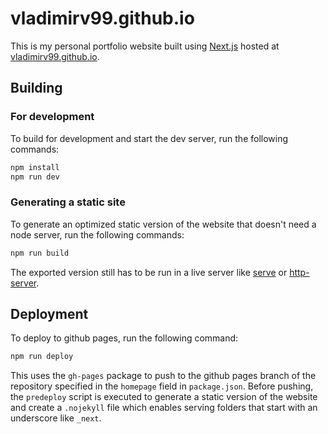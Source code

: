 # vladimirv99.github.io

This is my personal portfolio website built using [Next.js](https://nextjs.org/) hosted at [vladimirv99.github.io](https://vladimirv99.github.io).

## Building

### For development

To build for development and start the dev server, run the following commands:

```bash
npm install
npm run dev
```

### Generating a static site

To generate an optimized static version of the website that doesn't need a node server, run the following commands:

```bash
npm run build
```

The exported version still has to be run in a live server like [serve](https://www.npmjs.com/package/serve) or [http-server](https://www.npmjs.com/package/http-server).

## Deployment

To deploy to github pages, run the following command:

```bash
npm run deploy
```

This uses the `gh-pages` package to push to the github pages branch of the repository specified in the `homepage` field in `package.json`. Before pushing, the `predeploy` script is executed to generate a static version of the website and create a `.nojekyll` file which enables serving folders that start with an underscore like `_next`.
